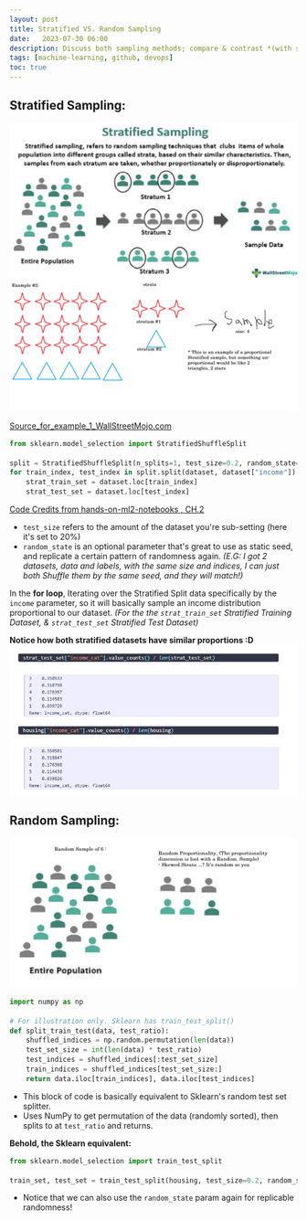```yaml
---
layout: post
title: Stratified VS. Random Sampling
date:   2023-07-30 06:00
description: Discuss both sampling methods; compare & contrast *(with sk-learn example!)*
tags: [machine-learning, github, devops]
toc: true
---
```


## Stratified Sampling:

![Stratified Sampling](/assets/custom/pictures/stratified_sampled.png)

[Source_for_example_1_WallStreetMojo.com](https://www.wallstreetmojo.com/stratified-sampling/)

```python
from sklearn.model_selection import StratifiedShuffleSplit

split = StratifiedShuffleSplit(n_splits=1, test_size=0.2, random_state=42)
for train_index, test_index in split.split(dataset, dataset["income"]):
    strat_train_set = dataset.loc[train_index]
    strat_test_set = dataset.loc[test_index]
```
[Code Credits from hands-on-ml2-notebooks , CH.2](https://machine-learning-apps.github.io/hands-on-ml2/02_end_to_end_machine_learning_project)

- `test_size` refers to the amount of the dataset you're sub-setting (here it's set to 20%)
- `random_state` is an optional parameter that's great to use as static seed, and replicate a certain pattern of randomness again. *(E.G: I got 2 datasets, data and labels, with the same size and indices, I can just both Shuffle them by the same seed, and they will match!)*

In the **for loop**, Iterating over the Stratified Split data specifically by the `income` parameter, so it will basically sample an income distribution proportional to our dataset. *(For the the `strat_train_set` Stratified Training Dataset, & `strat_test_set` Stratified Test Dataset)*

**Notice how both stratified datasets have similar proportions :D**
![Output of strat_"](/assets/custom/pictures/stratified_jupyter.png)


## Random Sampling:

![Random Sampling](/assets/custom/pictures/random_sample.png)

```python
import numpy as np

# For illustration only. Sklearn has train_test_split()
def split_train_test(data, test_ratio):
    shuffled_indices = np.random.permutation(len(data))
    test_set_size = int(len(data) * test_ratio)
    test_indices = shuffled_indices[:test_set_size]
    train_indices = shuffled_indices[test_set_size:]
    return data.iloc[train_indices], data.iloc[test_indices]
```

- This block of code is basically equivalent to Sklearn's random test set splitter.
- Uses NumPy to get permutation of the data (randomly sorted), then splits to at `test_ratio` and returns.

**Behold, the Sklearn equivalent:** 

```python
from sklearn.model_selection import train_test_split

train_set, test_set = train_test_split(housing, test_size=0.2, random_state=42)
```

- Notice that we can also use the `random_state` param again for replicable randomness!